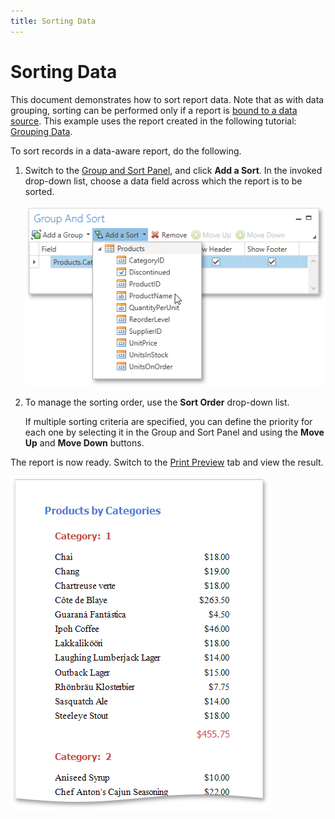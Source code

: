 ```yaml
---
title: Sorting Data
---
```

# Sorting Data
This document demonstrates how to sort report data. Note that as with data grouping, sorting can be performed only if a report is [bound to a data source](../../../../../../interface-elements-for-desktop/articles/report-designer/report-designer-for-wpf/creating-reports/providing-data/binding-a-report-to-data.md). This example uses the report created in the following tutorial: [Grouping Data](../../../../../../interface-elements-for-desktop/articles/report-designer/report-designer-for-wpf/creating-reports/shaping-data/grouping-data.md).

To sort records in a data-aware report, do the following.
1. Switch to the [Group and Sort Panel](../../../../../../interface-elements-for-desktop/articles/report-designer/report-designer-for-wpf/interface-elements/group-and-sort-panel.md), and click **Add a Sort**. In the invoked drop-down list, choose a data field across which the report is to be sorted.
	
	![EUD_WpfReportDersigner_Sorting_1](../../../../../images/Img123501.png)
2. To manage the sorting order, use the **Sort Order** drop-down list.
	
	If multiple sorting criteria are specified, you can define the priority for each one by selecting it in the Group and Sort Panel and using the **Move Up** and **Move Down** buttons.

The report is now ready. Switch to the [Print Preview](../../../../../../interface-elements-for-desktop/articles/report-designer/report-designer-for-wpf/document-preview.md) tab and view the result.

![EUD_WpfReportDersigner_Sorting_Result](../../../../../images/Img123502.png)